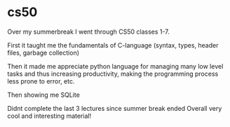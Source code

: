 # cs50

 Over my summerbreak I went through CS50 classes 1-7.

   First it taught me the fundamentals of C-language (syntax, types, header files, garbage collection)

   Then it made me appreciate python language for managing many low level tasks and thus 
   increasing productivity, making the programming process less prone to error, etc.
 
   Then showing me SQLite 
  
   Didnt complete the last 3 lectures since summer break ended 
   Overall very cool and interesting material!
